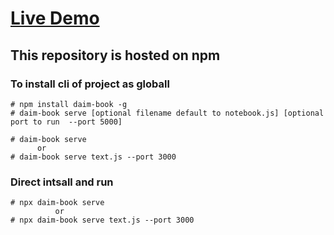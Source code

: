
# <a href = 'https://d_book.surge.sh/'> Live Demo </a>

## This repository is hosted on npm 

### To install cli of project as globall

```
# npm install daim-book -g 
# daim-book serve [optional filename default to notebook.js] [optional port to run  --port 5000]

# daim-book serve 
      or
# daim-book serve text.js --port 3000
```
### Direct intsall and run 

```
# npx daim-book serve 
          or
# npx daim-book serve text.js --port 3000
   
```
